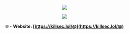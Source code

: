 <p align="center">
  <a href="https://killsec.lol/@"><img src="https://readme-typing-svg.herokuapp.com?font=VT323&size=100&color=232426&center=true&width=1200&height=140&lines=S+L+V+T;K+I+L+L+S+E+C;/+V+A+P+E"></a>
</p>

<div align="center">

<a href="https://discordapp.com/users/873159054627856394" target="_blank"> <img src="https://discord.c99.nl/widget/theme-4/873159054627856394.png"/></a>

🌐・**Website: [https://killsec.lol/@](https://killsec.lol/@)** 

<!--
**killslvt/killslvt** is a ✨ _special_ ✨ repository because its `README.md` (this file) appears on your GitHub profile.

Here are some ideas to get you started:

- 🔭 I’m currently working on ...
- 🌱 I’m currently learning ...
- 👯 I’m looking to collaborate on ...
- 🤔 I’m looking for help with ...
- 💬 Ask me about ...
- 📫 How to reach me: ...
- 😄 Pronouns: ...
- ⚡ Fun fact: ...
-->
